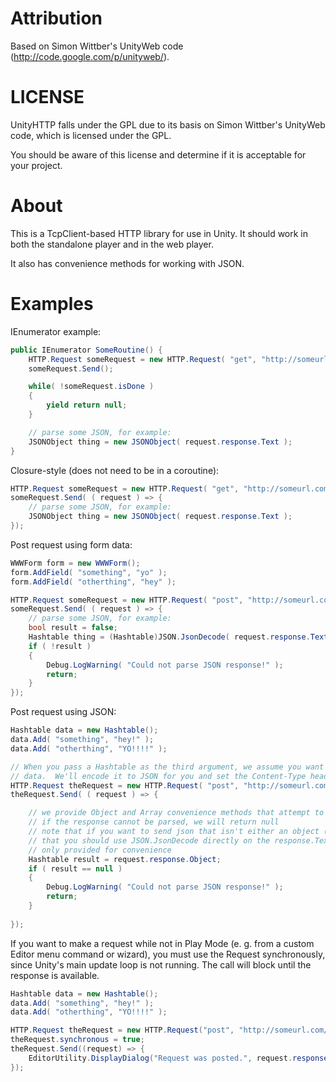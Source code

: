 # Attribution

Based on Simon Wittber's UnityWeb code (http://code.google.com/p/unityweb/).

# LICENSE

UnityHTTP falls under the GPL due to its basis on Simon Wittber's UnityWeb code,
which is licensed under the GPL.

You should be aware of this license and determine if it is acceptable for your project.

# About

This is a TcpClient-based HTTP library for use in Unity.  It should work in
both the standalone player and in the web player.

It also has convenience methods for working with JSON.
# Examples

IEnumerator example:

```C#
public IEnumerator SomeRoutine() {
    HTTP.Request someRequest = new HTTP.Request( "get", "http://someurl.com/somewhere" );
    someRequest.Send();

    while( !someRequest.isDone )
    {
        yield return null;
    }

    // parse some JSON, for example:
    JSONObject thing = new JSONObject( request.response.Text );
}
```

Closure-style (does not need to be in a coroutine):

```C#
HTTP.Request someRequest = new HTTP.Request( "get", "http://someurl.com/somewhere" );
someRequest.Send( ( request ) => {
    // parse some JSON, for example:
    JSONObject thing = new JSONObject( request.response.Text );
});
```

Post request using form data:

```C#
WWWForm form = new WWWForm();
form.AddField( "something", "yo" );
form.AddField( "otherthing", "hey" );

HTTP.Request someRequest = new HTTP.Request( "post", "http://someurl.com/some/post/handler", form );
someRequest.Send( ( request ) => {
    // parse some JSON, for example:
    bool result = false;
    Hashtable thing = (Hashtable)JSON.JsonDecode( request.response.Text, ref result );
    if ( !result )
    {
        Debug.LogWarning( "Could not parse JSON response!" );
        return;
    }
});
```

Post request using JSON:

```C#
Hashtable data = new Hashtable();
data.Add( "something", "hey!" );
data.Add( "otherthing", "YO!!!!" );

// When you pass a Hashtable as the third argument, we assume you want it send as JSON-encoded
// data.  We'll encode it to JSON for you and set the Content-Type header to application/json
HTTP.Request theRequest = new HTTP.Request( "post", "http://someurl.com/a/json/post/handler", data );
theRequest.Send( ( request ) => {

    // we provide Object and Array convenience methods that attempt to parse the response as JSON
    // if the response cannot be parsed, we will return null
    // note that if you want to send json that isn't either an object ({...}) or an array ([...])
    // that you should use JSON.JsonDecode directly on the response.Text, Object and Array are
    // only provided for convenience
    Hashtable result = request.response.Object;
    if ( result == null )
    {
        Debug.LogWarning( "Could not parse JSON response!" );
        return;
    }
  
});
```

If you want to make a request while not in Play Mode (e. g. from a custom Editor menu command or wizard), you must use the Request synchronously, since Unity's main update loop is not running. The call will block until the response is available.

```C#
Hashtable data = new Hashtable();
data.Add( "something", "hey!" );
data.Add( "otherthing", "YO!!!!" );

HTTP.Request theRequest = new HTTP.Request("post", "http://someurl.com/a/json/post/handler", data );
theRequest.synchronous = true;
theRequest.Send((request) => {
	EditorUtility.DisplayDialog("Request was posted.", request.response.Text, "Ok");
});
```

